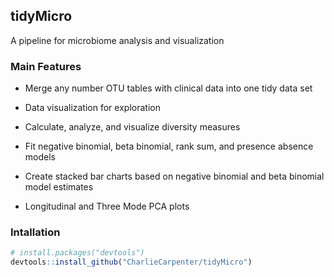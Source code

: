 
<!-- README.md is generated from README.Rmd. Please edit that file -->
tidyMicro
----------

A pipeline for microbiome analysis and visualization


### Main Features

-   Merge any number OTU tables with clinical data into one tidy data set

-   Data visualization for exploration

-   Calculate, analyze, and visualize diversity measures

-   Fit negative binomial, beta binomial, rank sum, and presence absence models

-   Create stacked bar charts based on negative binomial and beta binomial model estimates

-   Longitudinal and Three Mode PCA plots

### Intallation

``` r
# install.packages("devtools")
devtools::install_github("CharlieCarpenter/tidyMicro")
```